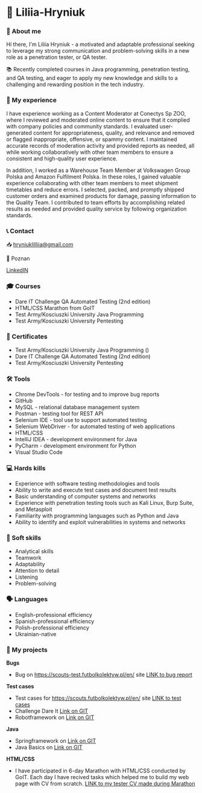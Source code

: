 # 👩‍ Liliia-Hryniuk 

### 👋 About me

 Hi there, I'm Liliia Hryniuk - a motivated and adaptable professional seeking to leverage my strong communication and problem-solving skills in a new role as a  penetration tester, or QA tester.

📚 Recently completed courses in Java programming, penetration testing, and QA testing, and eager to apply my new knowledge and skills to a challenging and rewarding position in the tech industry.

### 💼 My experience

I have experience working as a Content Moderator at Conectys Sp ZOO, where I reviewed and moderated online content to ensure that it complied with company policies and community standards. I evaluated user-generated content for appropriateness, quality, and relevance and removed or flagged inappropriate, offensive, or spammy content. I maintained accurate records of moderation activity and provided reports as needed, all while working collaboratively with other team members to ensure a consistent and high-quality user experience.

In addition, I worked as a Warehouse Team Member at Volkswagen Group Polska and Amazon Fulfilment Polska. In these roles, I gained valuable experience collaborating with other team members to meet shipment timetables and reduce errors. I selected, packed, and promptly shipped customer orders and examined products for damage, passing information to the Quality Team. I contributed to team efforts by accomplishing related results as needed and provided quality service by following organization standards.

### 📞 Contact

📥 hryniuklilliia@gmail.com 

📍 Poznan 

[LinkedIN](https://www.linkedin.com/in/liliia-hryniuk-328465117/)

### 🎓 Courses
* Dare IT Challenge QA Automated Testing (2nd edition) 
* HTML/CSS Marathon from GoIT
* Test Army/Kosciuszki University Java Programming
* Test Army/Kosciuszki University Pentesting

### 📜 Certificates

* Test Army/Kosciuszki University Java Programming ()
* Dare IT Challenge QA Automated Testing (2nd edition) 
* Test Army/Kosciuszki University Pentesting 

### 🛠 Tools 

* Chrome DevTools - for testing and to improve bug reports
* GitHub
* MySQL - relational database management system
* Postman - testing tool for REST API
* Selenium IDE - tool use to support automated testing
* Selenium WebDriver - for automated testing of web applications
* HTML/CSS
* IntelliJ IDEA - development environment for Java
* PyCharm - development environment for Python
* Visual Studio Code


### 💻 Hards kills

* Experience with software testing methodologies and tools 
* Ability to write and execute test cases and document test results 
* Basic understanding of computer systems and networks 
* Experience with penetration testing tools such as Kali Linux, Burp Suite, and Metasploit 
* Familiarity with programming languages such as Python and Java 
* Ability to identify and exploit vulnerabilities in systems and networks 

### 🧠 Soft skills

* Analytical skills
* Teamwork 
* Adaptability 
* Attention to detail 
* Listening 
* Problem-solving

### 🗣️ Languages

* English-professional efficiency 
* Spanish-professional efficiency 
* Polish-professional efficiency
* Ukrainian-native



### 🎯 My projects
**Bugs**
* Bug on https://scouts-test.futbolkolektyw.pl/en/ site [LINK to bug report](https://drive.google.com/drive/folders/13L4rcR8afSn_grxFdiXD5Q1zE4Deuhmy?usp=share_link)

**Test cases**
* Test cases for https://scouts.futbolkolektyw.pl/en/ site [LINK to test cases](https://drive.google.com/drive/folders/11jEwVFXEcGZzTHmKLvG7vx48bGX_SbAz?usp=share_link)
* Challenge Dare It [Link on GIT](https://github.com/lilihryn/challenge_portfolio_pati)
* Robotframework on [Link on GIT](https://github.com/lilihryn/challenge_robotframework)

**Java**
* Springframework on [Link on GIT](https://github.com/lilihryn/SpringFrameworkProject)
* Java Basics on [Link on GIT](https://github.com/lilihryn/basic-exercises)

**HTML/CSS**
* I have participated in 6-day Marathon with HTML/CSS conducted by GoIT. Each day I have recived tasks which helped me to build my web page with CV from scratch. 
  [LINK to my tester CV made during Marathon](https://liliia-hryniuk-cv.netlify.app/)
	



